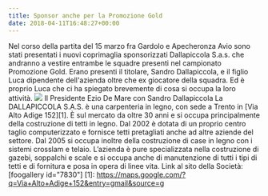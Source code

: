 ```yaml
---
title: Sponsor anche per la Promozione Gold
date: 2018-04-11T16:48:27+00:00
---
```

Nel corso della partita del 15 marzo fra Gardolo e Apecheronza Avio sono stati presentati i nuovi coprimaglia sponsorizzati Dallapiccola S.a.s. che andranno a vestire entrambe le squadre presenti nel campionato Promozione Gold. Erano presenti il titolare, Sandro Dallapiccola, e il figlio Luca dipendente dell'azienda oltre che ex giocatore della squadra. Ed è proprio Luca che ci ha spiegato brevemente di cosa si occupa la loro attività. ![](http://www.basketgardolo.it/wp-content/uploads/2018/04/DSC_0955-300x300.jpg) Il Presidente Ezio De Mare con Sandro Dallapiccola La DALLAPICCOLA S.A.S. è una carpenteria in legno, con sede a Trento in \[Via Alto Adige 152\]\[1\]. È sul mercato da oltre 30 anni e si occupa principalmente della costruzione di tetti in legno. Dal 2002 è dotata di un proprio centro taglio computerizzato e fornisce tetti pretagliati anche ad altre aziende del settore. Dal 2005 si occupa inoltre della costruzione di case in legno con i sistemi crosslam e telaio. L’azienda è pure specializzata nella costruzione di gazebi, soppalchi e scale e si occupa anche di manutenzione di tutti i tipi di tetti e di fornitura e posa in opera di linee vita. Link al sito della Società:  \[foogallery id="7830"\] \[1\]: https://maps.google.com/?q=Via+Alto+Adige+152&entry=gmail&source=g